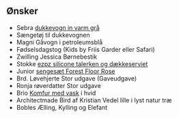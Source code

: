## Ønsker

- Sebra [dukkevogn in varm grå](https://www.sebra.dk/produkter/legetoej/dukkevogn-i-trae--warm-grey)
- Sængetøj til dukkevognen
- Magni Gåvogn i petroleumsblå
- Fødselsdagstog (Kids by Friis Garder eller Safari)
- Zwilling Jessica Børnebestik
- Stokke [ezpz silicone talerken og dækkeserviet](https://www.stokke.com/DNK/da-dk/tilbeh%C3%B8r/5389.html)
- Junior [sengesæt Forest Floor Rose](https://filibabba.dk/shop/sovetid/junior-sengetoj/junior-sengesaet-forest-floor-rose-fi-ffr002.html)
- Brd. Løvehjerte Stor udgave (Gaveudgave)
- Ronja røverdatter Stor udgave
- Brio [Komfur med vask](https://www.brio.dk/produkter/alder/fra-3-ar/rolleleg---spil/komfur-med-vask) i hvid
- Architectmade Bird af Kristian Vedel lille i lyst natur træ
- Bobles Ælling, Kylling og Elefant
